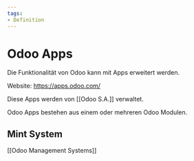 ```yaml
---
tags:
- Definition
---
```

# Odoo Apps

Die Funktionalität von Odoo kann mit Apps erweitert werden.

Website: <https://apps.odoo.com/>

Diese Apps werden von [[Odoo S.A.]] verwaltet.

Odoo Apps bestehen aus einem oder mehreren Odoo Modulen.

## Mint System

[[Odoo Management Systems]]